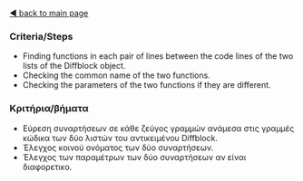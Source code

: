 [◀️ back to main page](../../README.md)
### Criteria/Steps

- Finding functions in each pair of lines between the code lines of the two lists of the Diffblock object.
- Checking the common name of the two functions.
- Checking the parameters of the two functions if they are different.

### Κριτήρια/βήματα

- Εύρεση συναρτήσεων σε κάθε ζεύγος γραμμών ανάμεσα στις γραμμές κώδικα των δύο λιστών του αντικειμένου Diffblock.
- Έλεγχος κοινού ονόματος των δύο συναρτήσεων.
- Έλεγχος των παραμέτρων των δύο συναρτήσεων αν είναι διαφορετικο.

